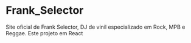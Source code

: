 # Frank_Selector
Site oficial de Frank Selector, DJ de vinil especializado em Rock, MPB e Reggae. Este projeto em React 
